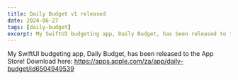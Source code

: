 ```yaml
---
title: Daily Budget v1 released
date: 2024-06-27
tags: [daily-budget]
excerpt: My SwiftUI budgeting app, Daily Budget, has been released to the App Store! Download here: https://apps.apple.com/za/app/daily-budget/id6504949539
---
```

My SwiftUI budgeting app, Daily Budget, has been released to the App Store! Download here:
https://apps.apple.com/za/app/daily-budget/id6504949539